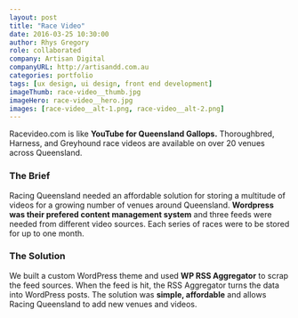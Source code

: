 ```yaml
---
layout: post
title: "Race Video"
date: 2016-03-25 10:30:00
author: Rhys Gregory
role: collaborated
company: Artisan Digital
companyURL: http://artisandd.com.au
categories: portfolio
tags: [ux design, ui design, front end development]
imageThumb: race-video__thumb.jpg
imageHero: race-video__hero.jpg
images: [race-video__alt-1.png, race-video__alt-2.png]
---
```

Racevideo.com is like **YouTube for Queensland Gallops.** Thoroughbred, Harness, and Greyhound race videos are available on over 20 venues across Queensland.

### The Brief
Racing Queensland needed an affordable solution for storing a multitude of videos for a growing number of venues around Queensland. **Wordpress was their prefered content management system** and three feeds were needed from different video sources. Each series of races were to be stored for up to one month.

### The Solution
We built a custom WordPress theme and used **WP RSS Aggregator** to scrap the feed sources. When the feed is hit, the RSS Aggregator turns the data into WordPress posts. The solution was **simple, affordable** and allows Racing Queensland to add new venues and videos.